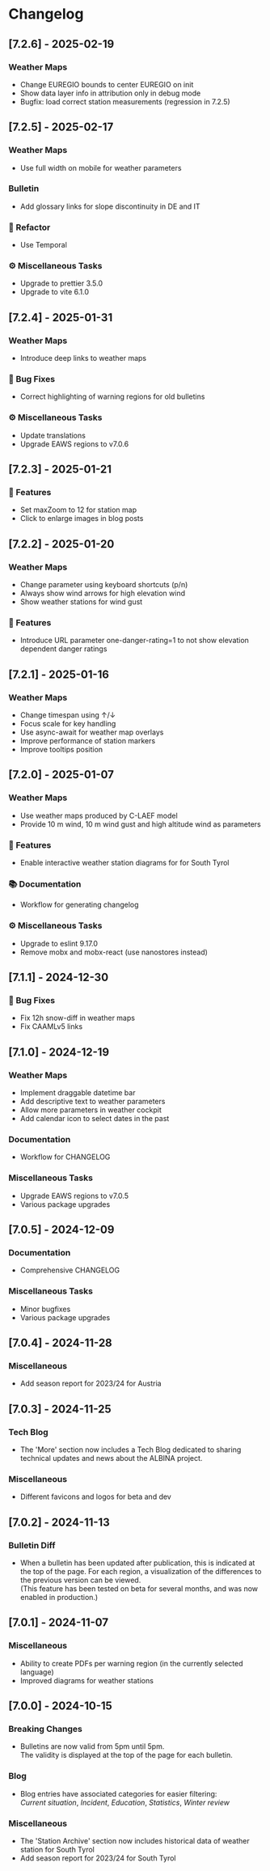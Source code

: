 # Changelog

<!-- Update using `yarn changelog <TAG>` before creating new tag <TAG> with git. -->

## [7.2.6] - 2025-02-19

### Weather Maps

- Change EUREGIO bounds to center EUREGIO on init
- Show data layer info in attribution only in debug mode
- Bugfix: load correct station measurements (regression in 7.2.5)

## [7.2.5] - 2025-02-17

### Weather Maps

- Use full width on mobile for weather parameters

### Bulletin

- Add glossary links for slope discontinuity in DE and IT

### 🚜 Refactor

- Use Temporal

### ⚙️ Miscellaneous Tasks

- Upgrade to prettier 3.5.0
- Upgrade to vite 6.1.0

## [7.2.4] - 2025-01-31

### Weather Maps

- Introduce deep links to weather maps

### 🐛 Bug Fixes

- Correct highlighting of warning regions for old bulletins

### ⚙️ Miscellaneous Tasks

- Update translations
- Upgrade EAWS regions to v7.0.6

## [7.2.3] - 2025-01-21

### 🚀 Features

- Set maxZoom to 12 for station map
- Click to enlarge images in blog posts

## [7.2.2] - 2025-01-20

### Weather Maps

- Change parameter using keyboard shortcuts (p/n)
- Always show wind arrows for high elevation wind
- Show weather stations for wind gust

### 🚀 Features

- Introduce URL parameter one-danger-rating=1 to not show elevation dependent danger ratings

## [7.2.1] - 2025-01-16

### Weather Maps

- Change timespan using ↑/↓
- Focus scale for key handling
- Use async-await for weather map overlays
- Improve performance of station markers
- Improve tooltips position

## [7.2.0] - 2025-01-07

### Weather Maps

- Use weather maps produced by C-LAEF model
- Provide 10 m wind, 10 m wind gust and high altitude wind as parameters

### 🚀 Features

- Enable interactive weather station diagrams for for South Tyrol

### 📚 Documentation

- Workflow for generating changelog

### ⚙️ Miscellaneous Tasks

- Upgrade to eslint 9.17.0
- Remove mobx and mobx-react (use nanostores instead)

## [7.1.1] - 2024-12-30

### 🐛 Bug Fixes

- Fix 12h snow-diff in weather maps
- Fix CAAMLv5 links

## [7.1.0] - 2024-12-19

### Weather Maps

- Implement draggable datetime bar
- Add descriptive text to weather parameters
- Allow more parameters in weather cockpit
- Add calendar icon to select dates in the past

### Documentation

- Workflow for CHANGELOG

### Miscellaneous Tasks

- Upgrade EAWS regions to v7.0.5
- Various package upgrades

## [7.0.5] - 2024-12-09

### Documentation

- Comprehensive CHANGELOG

### Miscellaneous Tasks

- Minor bugfixes
- Various package upgrades

## [7.0.4] - 2024-11-28

### Miscellaneous

- Add season report for 2023/24 for Austria

## [7.0.3] - 2024-11-25

### Tech Blog

- The 'More' section now includes a Tech Blog dedicated to sharing technical updates and
  news about the ALBINA project.

### Miscellaneous

- Different favicons and logos for beta and dev

## [7.0.2] - 2024-11-13

### Bulletin Diff

- When a bulletin has been updated after publication, this is indicated at the top of the page. For each region, a visualization of the differences to the previous version can be viewed.  
  (This feature has been tested on beta for several months, and was now enabled in production.)

## [7.0.1] - 2024-11-07

### Miscellaneous

- Ability to create PDFs per warning region (in the currently selected language)
- Improved diagrams for weather stations

## [7.0.0] - 2024-10-15

### Breaking Changes

- Bulletins are now valid from 5pm until 5pm.  
  The validity is displayed at the top of the page for each bulletin.

### Blog

- Blog entries have associated categories for easier filtering:  
  _Current situation_, _Incident_, _Education_, _Statistics_, _Winter review_

### Miscellaneous

- The 'Station Archive' section now includes historical data of weather station for South Tyrol
- Add season report for 2023/24 for South Tyrol

